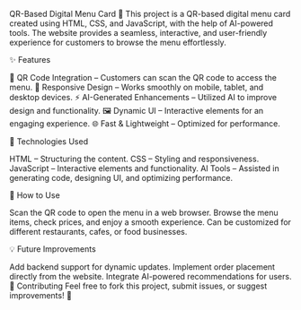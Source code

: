 QR-Based Digital Menu Card 🚀
This project is a QR-based digital menu card created using HTML, CSS, and JavaScript, with the help of AI-powered tools. The website provides a seamless, interactive, and user-friendly experience for customers to browse the menu effortlessly.

✨ Features

📱 QR Code Integration – Customers can scan the QR code to access the menu.
🎨 Responsive Design – Works smoothly on mobile, tablet, and desktop devices.
⚡ AI-Generated Enhancements – Utilized AI to improve design and functionality.
🖼 Dynamic UI – Interactive elements for an engaging experience.
🌐 Fast & Lightweight – Optimized for performance.

📌 Technologies Used

HTML – Structuring the content.
CSS – Styling and responsiveness.
JavaScript – Interactive elements and functionality.
AI Tools – Assisted in generating code, designing UI, and optimizing performance.

🚀 How to Use

Scan the QR code to open the menu in a web browser.
Browse the menu items, check prices, and enjoy a smooth experience.
Can be customized for different restaurants, cafes, or food businesses.

💡 Future Improvements

Add backend support for dynamic updates.
Implement order placement directly from the website.
Integrate AI-powered recommendations for users.
🤝 Contributing
Feel free to fork this project, submit issues, or suggest improvements! 🚀
